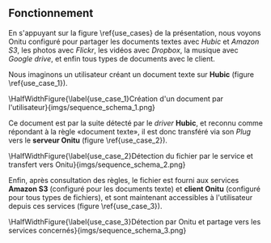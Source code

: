 ## Fonctionnement

En s'appuyant sur la figure \ref{use_cases} de la présentation, nous voyons Onitu configuré pour partager les documents textes avec *Hubic* et *Amazon S3*, les photos avec *Flickr*, les vidéos avec *Dropbox*, la musique avec *Google drive*, et enfin tous types de documents avec le client.

Nous imaginons un utilisateur créant un document texte sur **Hubic** (figure \ref{use_case_1}).

\HalfWidthFigure{\label{use_case_1}Création d'un document par l'utilisateur}{imgs/sequence_schema_1.png}

Ce document est par la suite détecté par le *driver* **Hubic**, et reconnu comme répondant à la règle «document texte», il est donc transféré via son *Plug* vers le **serveur Onitu** (figure \ref{use_case_2}).

\HalfWidthFigure{\label{use_case_2}Détection du fichier par le service et transfert vers Onitu}{imgs/sequence_schema_2.png}

Enfin, après consultation des règles, le fichier est fourni aux services **Amazon S3** (configuré pour les documents texte) et **client Onitu** (configuré pour tous types de fichiers), et sont maintenant accessibles à l'utilisateur depuis ces services (figure \ref{use_case_3}).

\HalfWidthFigure{\label{use_case_3}Détection par Onitu et partage vers les services concernés}{imgs/sequence_schema_3.png}
